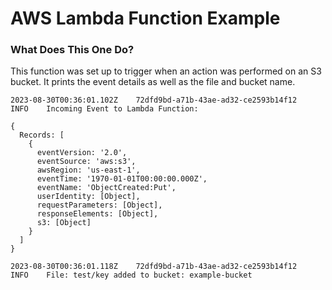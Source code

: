 # AWS Lambda Function Example

### What Does This One Do?

This function was set up to trigger when an action was performed on an S3 bucket. 
It prints the event details as well as the file and bucket name.


```
2023-08-30T00:36:01.102Z	72dfd9bd-a71b-43ae-ad32-ce2593b14f12	
INFO	Incoming Event to Lambda Function: 

{
  Records: [
    {
      eventVersion: '2.0',
      eventSource: 'aws:s3',
      awsRegion: 'us-east-1',
      eventTime: '1970-01-01T00:00:00.000Z',
      eventName: 'ObjectCreated:Put',
      userIdentity: [Object],
      requestParameters: [Object],
      responseElements: [Object],
      s3: [Object]
    }
  ]
}

2023-08-30T00:36:01.118Z	72dfd9bd-a71b-43ae-ad32-ce2593b14f12	
INFO	File: test/key added to bucket: example-bucket
```

